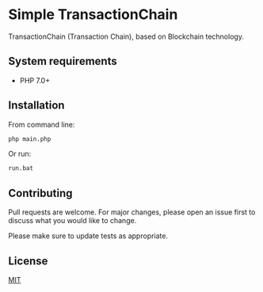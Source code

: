 # Simple TransactionChain
TransactionChain (Transaction Chain), based on Blockchain technology.

## System requirements
* PHP 7.0+

## Installation
From command line:
```cmd
php main.php
```
Or run:
```bat
run.bat
```

## Contributing
Pull requests are welcome. For major changes, please open an issue first to discuss what you would like to change.

Please make sure to update tests as appropriate.

## License
[MIT](https://choosealicense.com/licenses/mit/)
